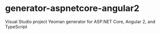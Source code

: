 # generator-aspnetcore-angular2
Visual Studio project Yeoman generator for ASP.NET Core, Angular 2, and TypeScript
